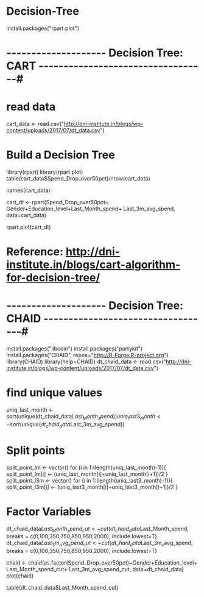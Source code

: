 # Decision-Tree
install.packages("rpart.plot")
# -------------------- Decision Tree: CART ----------------------------------#
# read data
cart_data <- read.csv("http://dni-institute.in/blogs/wp-content/uploads/2017/07/dt_data.csv")

# Build a Decision Tree

library(rpart)
library(rpart.plot)
table(cart_data$Spend_Drop_over50pct)/nrow(cart_data)

names(cart_data)

cart_dt <- rpart(Spend_Drop_over50pct~ Gender+Education_level+Last_Month_spend+
               Last_3m_avg_spend,
             data=cart_data)


rpart.plot(cart_dt)

# Reference: http://dni-institute.in/blogs/cart-algorithm-for-decision-tree/

# -------------------- Decision Tree: CHAID ----------------------------------#
install.packages("libcoin")
install.packages("partykit")
install.packages("CHAID", repos="http://R-Forge.R-project.org")
library(CHAID)
library(help=CHAID)
dt_chaid_data <- read.csv("http://dni-institute.in/blogs/wp-content/uploads/2017/07/dt_data.csv")

# find unique values
uniq_last_month <- sort(unique(dt_chaid_data$Last_Month_spend))
uniq_last3_month <- sort(unique(dt_chaid_data$Last_3m_avg_spend))
# Split points
split_point_lm <- vector()
for (i in 1:(length(uniq_last_month)-1)){
  split_point_lm[i] <- (uniq_last_month[i]+uniq_last_month[i+1])/2
}
split_point_l3m <- vector()
for (i in 1:(length(uniq_last3_month)-1)){
  split_point_l3m[i] <- (uniq_last3_month[i]+uniq_last3_month[i+1])/2
}

# Factor Variables
dt_chaid_data$Last_Month_spend_cut <- cut(dt_chaid_data$Last_Month_spend,
                                          breaks = c(0,100,350,750,850,950,2000),
                         include.lowest=T)
dt_chaid_data$Last_3m_avg_spend_cut <- cut(dt_chaid_data$Last_3m_avg_spend,
                                          breaks = c(0,100,350,750,850,950,2000),
                                          include.lowest=T)


chaid <- chaid(as.factor(Spend_Drop_over50pct)~Gender+Education_level+
                 Last_Month_spend_cut+
                 Last_3m_avg_spend_cut,
               data=dt_chaid_data)
plot(chaid) 

table(dt_chaid_data$Last_Month_spend_cut)
